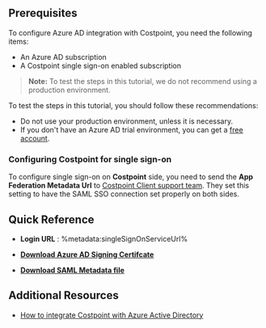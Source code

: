 ## Prerequisites

To configure Azure AD integration with Costpoint, you need the following items:

- An Azure AD subscription
- A Costpoint single sign-on enabled subscription

> **Note:**
> To test the steps in this tutorial, we do not recommend using a production environment.

To test the steps in this tutorial, you should follow these recommendations:

- Do not use your production environment, unless it is necessary.
- If you don't have an Azure AD trial environment, you can get a [free account](https://azure.microsoft.com/free/).

### Configuring Costpoint for single sign-on

To configure single sign-on on **Costpoint** side, you need to send the **App Federation Metadata Url** to [Costpoint Client support team](https://www.deltek.com/about/contact-us). They set this setting to have the SAML SSO connection set properly on both sides.

## Quick Reference

* **Login URL** : %metadata:singleSignOnServiceUrl%

* **[Download Azure AD Signing Certifcate](%metadata:CertificateDownloadRawUrl%)**

* **[Download SAML Metadata file](%metadata:metadataDownloadUrl%)**

## Additional Resources

* [How to integrate Costpoint with Azure Active Directory](https://docs.microsoft.com/azure/active-directory/saas-apps/costpoint-tutorial)
